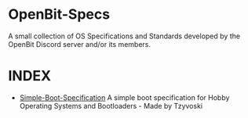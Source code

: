 # OpenBit-Specs
A small collection of OS Specifications and Standards developed by the OpenBit Discord server and/or its members.
# INDEX
- [Simple-Boot-Specification](https://github.com/OpenBitt/OpenBit-Specs/blob/main/Simple-Boot-Specification.md) A simple boot specification for Hobby Operating Systems and Bootloaders - Made by Tzyvoski

